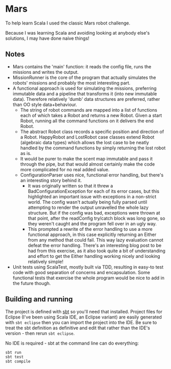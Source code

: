 # Mars

To help learn Scala I used the classic Mars robot challenge.

Because I was learning Scala and avoiding looking at anybody else's solutions, I may have done naive things!

## Notes

- Mars contains the 'main' function: it reads the config file, runs the missions and writes the output.
- MissionRunner is the core of the program that actually simulates the robots' missions and probably the most interesting part.
- A functional approach is used for simulating the missions, preferring immutable data and a pipeline that transforms it (into new immutable data). Therefore relatively 'dumb' data structures are preferred, rather than OO style data+behaviour.
    - The string of robot commands are mapped into a list of functions each of which takes a Robot and returns a new Robot. Given a start Robot, running all the command functions on it delivers the end Robot.
    - The abstract Robot class records a specific position and direction of a Robot. HappyRobot and LostRobot case classes extend Robot (algebraic data types) which allows the lost case to be neatly handled by the command functions by simply returning the lost robot as is.
    - It would be purer to make the scent map immutable and pass it through the pipe, but that would almost certainly make the code more complicated for no real added value.
    - ConfigurationParser uses nice, functional error handling, but there's an interesting story behind it.
        - It was originally written so that it threw a BadConfigurationException for each of its error cases, but this highlighted an important issue with exceptions in a non-strict world. The config wasn't actually being fully parsed until attempting to render the output unravelled the whole lazy structure. But if the config was bad, exceptions were thrown at that point, after the readConfig try/catch block was long gone, so they weren't caught and the program fell over in an ugly way.
        - This prompted a rewrite of the error handling to use a more functional approach, in this case explicitly returning an Either from any method that could fail. This way lazy evaluation cannot defeat the error handling. There's an interesting blog post to be had from this exercise, as it also took quite a bit of understanding and effort to get the Either handling working nicely and looking relatively simple!
- Unit tests using ScalaTest, mostly built via TDD, resulting in easy-to test code with good separation of concerns and encapsulation. Some functional tests that exercise the whole program would be nice to add in the future though.

## Building and running

The project is defined with [sbt](http://www.scala-sbt.org) so you'll need that installed. Project files for Eclipse (I've been using Scala IDE, an Eclipse variant) are easily generated with `sbt eclipse` then you can import the project into the IDE. Be sure to treat the sbt definition as definitive and edit that rather than the IDE's version - then rerun `sbt eclipse`.

No IDE is required - sbt at the command line can do everything:

    sbt run
    sbt test
    sbt compile